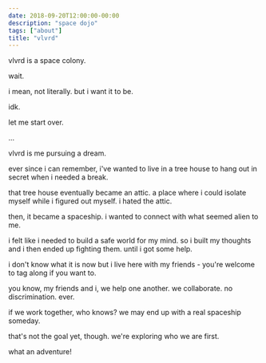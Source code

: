```yaml
---
date: 2018-09-20T12:00:00-00:00
description: "space dojo"
tags: ["about"]
title: "vlvrd"
---
```


vlvrd is a space colony.

wait.

i mean, not literally. but i want it to be.

idk.

let me start over.

...

vlvrd is me pursuing a dream.

ever since i can remember, i've wanted to live in a tree house to hang out in secret when i needed a break.

that tree house eventually became an attic. a place where i could isolate myself while i figured out myself. i hated the attic.

then, it became a spaceship. i wanted to connect with what seemed alien to me.

i felt like i needed to build a safe world for my mind. so i built my thoughts and i then ended up fighting them. until i got some help.

i don't know what it is now but i live here with my friends - you're welcome to tag along if you want to.

you know, my friends and i, we help one another. we collaborate. no discrimination. ever.

if we work together, who knows? we may end up with a real spaceship someday.

that's not the goal yet, though. we're exploring who we are first.

what an adventure!
